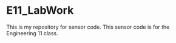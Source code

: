 # E11_LabWork

This is my repository for sensor code. This sensor code is for the Engineering 11 class.